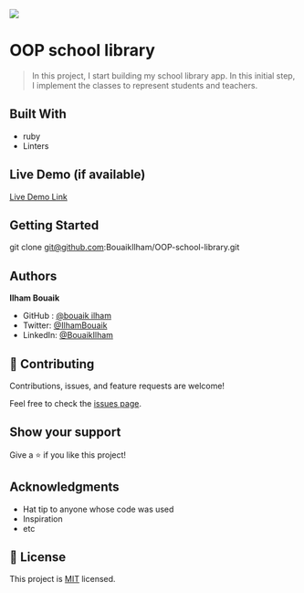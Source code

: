 ![](https://img.shields.io/badge/Microverse-blueviolet)

# OOP school library

> In this project, I start building my school library app. In this initial step, I implement the classes to represent students and teachers.


## Built With

- ruby
- Linters

## Live Demo (if available)

[Live Demo Link](https://livedemo.com)


## Getting Started
git clone git@github.com:BouaikIlham/OOP-school-library.git

## Authors

 **Ilham Bouaik**
 - GitHub : [@bouaik ilham](https://github.com/BouaikIlham)
 - Twitter: [@IlhamBouaik](https://twitter.com/IlhamBouaik)
 - LinkedIn: [@BouaikIlham](https://www.linkedin.com/in/bouaik-ilham-478478230/) 

## 🤝 Contributing

Contributions, issues, and feature requests are welcome!

Feel free to check the [issues page](../../issues/).

## Show your support

Give a ⭐️ if you like this project!

## Acknowledgments

- Hat tip to anyone whose code was used
- Inspiration
- etc

## 📝 License

This project is [MIT](./MIT.md) licensed.
